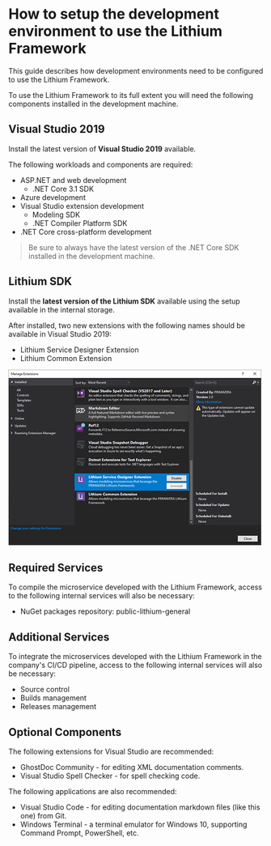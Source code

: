 # How to setup the development environment to use the Lithium Framework

This guide describes how development environments need to be configured to use the Lithium Framework. 

To use the Lithium Framework to its full extent you will need the following components installed in the development machine.

## Visual Studio 2019

Install the latest version of **Visual Studio 2019** available.

The following workloads and components are required:

- ASP.NET and web development
    - .NET Core 3.1 SDK
- Azure development
- Visual Studio extension development
    - Modeling SDK
    - .NET Compiler Platform SDK
- .NET Core cross-platform development

> Be sure to always have the latest version of the .NET Core SDK installed in the development machine.

## Lithium SDK

Install the **latest version of the Lithium SDK** available using the setup available in the internal storage.

After installed, two new extensions with the following names should be available in Visual Studio 2019:

- Lithium Service Designer Extension
- Lithium Common Extension

![Visual Studio extensions](./_assets/vsextensions.png "Visual Studio extensions")

## Required Services

To compile the microservice developed with the Lithium Framework, access to the following internal services will also be necessary:

- NuGet packages repository: public-lithium-general

## Additional Services

To  integrate the microservices developed with the Lithium Framework in the company's CI/CD pipeline, access to the following internal services will also be necessary:

- Source control
- Builds management
- Releases management

## Optional Components

The following extensions for Visual Studio are recommended:

- GhostDoc Community - for editing XML documentation comments.
- Visual Studio Spell Checker - for spell checking code.

The following applications are also recommended:

- Visual Studio Code - for editing documentation markdown files (like this one) from Git.
- Windows Terminal - a terminal emulator for Windows 10, supporting Command Prompt, PowerShell, etc.